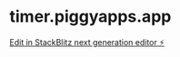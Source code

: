 # timer.piggyapps.app

[Edit in StackBlitz next generation editor ⚡️](https://stackblitz.com/~/github.com/SlowDeepCoder/timer.piggyapps.app)